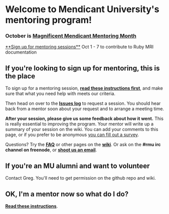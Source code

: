 # Welcome to Mendicant University's mentoring program!

<h3>October is <a href="#">Magnificent Mendicant Mentoring Month</a></h3>
<a href="https://github.com/rmu/mentoring/wiki/Instructions-for-Doc-Week">**Sign up for mentoring sessions**</a> Oct 1 - 7 to contribute to Ruby MRI documentation</a>

## If you're looking to sign up for mentoring, this is the place

To sign up for a mentoring session, **[read these instructions first](https://github.com/rmu/mentoring/wiki/Instructions-for-students)**, and make sure that what you need help with meets our criteria.

Then head on over to the **[Issues log](https://github.com/rmu/mentoring/issues)** to request a session.  You should hear back from a mentor soon about your request and to arrange a meeting time.

**After your session, please give us some feedback about how it went.** This is really essential to improving the program.  Your mentor will write up a summary of your session on the wiki. You can add your comments to this page, or if you prefer to be anonymous [you can fill out a survey](https://spreadsheets.google.com/viewform?hl=en&authkey=CIjX4vsL&formkey=dDJIOHc2dmZaTWRPQVFpaXJiaV9BVlE6MQ#gid=0).

Questions?  Try the **[FAQ](https://github.com/rmu/mentoring/wiki/FAQ)** or other pages on the **[wiki](https://github.com/rmu/mentoring/wiki/Home)**. Or ask on the **#rmu irc channel on freenode**, or **[shoot us an email](mailto:rmu.mentoring@gmail.com)**.

## If you're an MU alumni and want to volunteer

Contact Greg. You'll need to get permission on the github repo and wiki.

## OK, I'm a mentor now so what do I do?

**[Read these instructions](https://github.com/rmu/mentoring/wiki/Instructions-for-mentors)**.